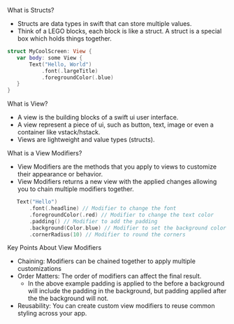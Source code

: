 What is Structs?
 - Structs are data types in swift that can store multiple  values.
 - Think of a LEGO blocks, each block is like a struct. A struct is a special box which holds things together.

 ```swift
 struct MyCoolScreen: View {
    var body: some View {
        Text("Hello, World")
            .font(.largeTitle)
            .foregroundColor(.blue)
    }
 }
```


What is View?
 - A view is the building blocks of a swift ui user interface.
 - A view represent a piece of ui, such as button, text, image or even a container like vstack/hstack.
 - Views are lightweight and value types (structs).


What is a View Modifiers?
 - View Modifiers are the methods that you apply to views to customize their appearance or behavior.
 - View Modifiers returns a new view with the applied changes allowing you to chain multiple modifiers together.

 ```swift
    Text("Hello")
        .font(.headline) // Modifier to change the font
        .foregroundColor(.red) // Modifier to change the text color
        .padding() // Modifier to add the padding
        .background(Color.blue) // Modifier to set the background color 
        .cornerRadius(10) // Modifier to round the corners
 ```

 Key Points About View Modifiers
  - Chaining: Modifiers can be chained together to apply multiple customizations
  - Order Matters: The order of modifiers can affect the final result.
    - In the above example padding is applied to the before a background will include the padding in the background, but padding applied after the 
        the background will not.
  - Reusability: You can create custom view modifiers to reuse common styling across your app.